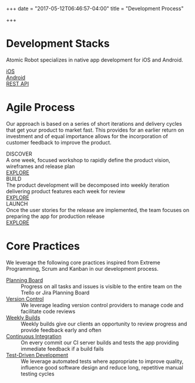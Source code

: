 +++
date = "2017-05-12T06:46:57-04:00"
title = "Development Process"

+++

# Development Stacks

Atomic Robot specializes in native app development for iOS and Android.

<dl>
  <dt><a href="/development/ios/">iOS</a></dt>
  <dd></dd>

  <dt><a href="/development/android/">Android</a></dt>
  <dd></dd>

  <dt><a href="/development/rest/">REST API</a></dt>
  <dd></dd>
</dl>

# Agile Process

Our approach is based on a series of short iterations and delivery cycles that get your product to market fast. This provides for an earlier return on investment and of equal importance allows for the incorporation of customer feedback to improve the product.

<div class="row">
    <div class="col-md-4 col-sm-6">
        <div class="c-content-step-1 c-opt-1">
            <div class="c-icon">
                <span class="c-hr c-hr-first">
            <span class="c-content-line-icon c-icon-14 c-theme"></span>
                </span>
            </div>
            <div class="c-title c-font-20 c-font-bold c-font-uppercase">DISCOVER</div>
            <div class="c-font-17">A one week, focused workshop to rapidly define the product vision, wireframes and release plan</div>
            <a href="/development/process/discover/" class="btn btn-sm c-theme-btn c-btn-uppercase c-btn-bold c-btn-border-1x c-btn-square">EXPLORE</a>
        </div>
    </div>
    <div class="col-md-4 col-sm-6">
        <div class="c-content-step-1 c-opt-1">
            <div class="c-icon">
                <span class="c-hr">
            <span class="c-content-line-icon c-icon-21 c-theme"></span>
                </span>
            </div>
            <div class="c-title c-font-20 c-font-bold c-font-uppercase">BUILD</div>
            <div class="c-font-17">The product development will be decomposed into weekly iteration delivering product features each week for review</div>
            <a href="/development/process/build/" class="btn btn-sm c-theme-btn c-btn-uppercase c-btn-bold c-btn-border-1x c-btn-square">EXPLORE</a>
        </div>
    </div>
    <div class="col-md-4 col-sm-12">
        <div class="c-content-step-1 c-opt-1">
            <div class="c-icon">
                <span class="c-hr c-hr-last">
                    <span class="c-content-line-icon c-theme"></span>
                </span>
            </div>
            <div class="c-title c-font-20 c-font-bold c-font-uppercase">LAUNCH</div>
            <div class="c-font-17">Once the user stories for the release are implemented, the team focuses on preparing the app for production release </div>
            <a href="/development/process/launch/" class="btn btn-sm c-theme-btn c-btn-uppercase c-btn-bold c-btn-border-1x c-btn-square">EXPLORE</a>
        </div>
    </div>
</div>

# Core Practices

We leverage the following core practices inspired from Extreme Programming, Scrum and Kanban in our development process.

<dl>
  <dt><a href="/development/practices/planning-board/">Planning Board</a></dt>
  <dd>Progress on all tasks and issues is visible to the entire team on the Trello or Jira Planning Board</dd>

  <dt><a href="/development/practices/version-control/">Version Control</a></dt>
  <dd>We leverage leading version control providers to manage code and facilitate code reviews</dd>

  <dt><a href="/development/practices/weekly-builds/">Weekly Builds</a></dt>
  <dd>Weekly builds give our clients an opportunity to review progress and provide feedback early and often</dd>

  <dt><a href="/development/practices/continuous-integration/">Continuous Integration</a></dt>
  <dd>On every commit our CI server builds and tests the app providing immediate feedback if a build fails</dd>

  <dt><a href="/development/practices/test-driven-development/">Test-Driven Development</a></dt>
  <dd>We leverage automated tests where appropriate to improve quality, influence good software design and reduce long, repetitive manual testing cycles</dd>
</dl>

